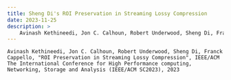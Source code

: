 ```yaml
---
title: Sheng Di's ROI Preservation in Streaming Lossy Compression
date: 2023-11-25
description: >
    Avinash Kethineedi, Jon C. Calhoun, Robert Underwood, Sheng Di, Franck Cappello, "ROI Preservation in Streaming Lossy Compression", IEEE/ACM The International Conference for High Performance computing, Networking, Storage and Analysis (IEEE/ACM SC2023), 2023
---
```

    Avinash Kethineedi, Jon C. Calhoun, Robert Underwood, Sheng Di, Franck Cappello, "ROI Preservation in Streaming Lossy Compression", IEEE/ACM The International Conference for High Performance computing, Networking, Storage and Analysis (IEEE/ACM SC2023), 2023

